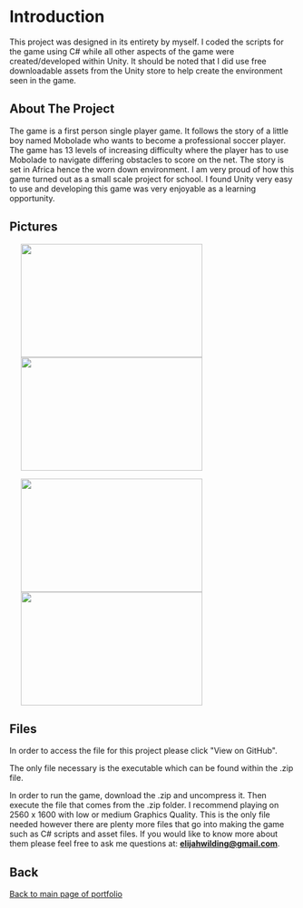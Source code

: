 # Introduction

This project was designed in its entirety by myself. I coded the scripts for the game using C# while all other aspects of the game were created/developed within Unity. It should be noted that I did use free downloadable assets from the Unity store to help create the environment seen in the game.

## About The Project

The game is a first person single player game. It follows the story of a little boy named Mobolade who wants to become a professional soccer player. The game has 13 levels of increasing difficulty where the player has to use Mobolade to navigate differing obstacles to score on the net. The story is set in Africa hence the worn down environment. I am very proud of how this game turned out as a small scale project for school. I found Unity very easy to use and developing this game was very enjoyable as a learning opportunity.

## Pictures

<img align="center" width="320" height="200" hspace="20" src="https://user-images.githubusercontent.com/33875832/44124681-65d25050-9ffc-11e8-8bea-dc4a1154491c.png"><img align="center" width="320" height="200" hspace="20" src="">

<img align="center" width="320" height="200" hspace="20" src=""><img align="center" width="320" height="200" hspace="20" src="">


## Files

In order to access the file for this project please click "View on GitHub". 

The only file necessary is the executable which can be found within the .zip file.

In order to run the game, download the .zip and uncompress it. Then execute the file that comes from the .zip folder. I recommend playing on 2560 x 1600 with low or medium Graphics Quality. This is the only file needed however there are plenty more files that go into making the game such as C# scripts and asset files. If you would like to know more about them please feel free to ask me questions at: **elijahwilding@gmail.com**.

## Back

[Back to main page of portfolio](https://wildingelijah.github.io/)

